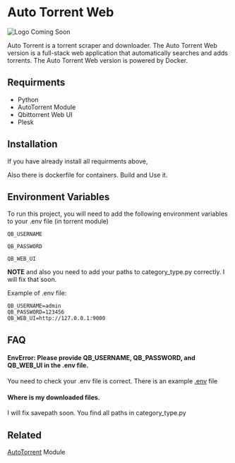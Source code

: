 # Auto Torrent Web

![Logo](#) Coming Soon

Auto Torrent is a torrent scraper and downloader. The Auto Torrent Web version is a full-stack web application that automatically searches and adds torrents. The Auto Torrent Web version is powered by Docker.

## Requirments

- Python
- AutoTorrent Module
- Qbittorrent Web UI
- Plesk

## Installation

If you have already install all requirments above,

Also there is dockerfile for containers. Build and Use it.

## Environment Variables

To run this project, you will need to add the following environment variables to your .env file (in torrent module)

`QB_USERNAME`

`QB_PASSWORD`

`QB_WEB_UI`

**NOTE** and also you need to add your paths to category_type.py correctly. I will fix that soon. 

Example of .env file:
```env
QB_USERNAME=admin
QB_PASSWORD=123456
QB_WEB_UI=http://127.0.0.1:9000
```


## FAQ

#### EnvError: Please provide QB_USERNAME, QB_PASSWORD, and QB_WEB_UI in the .env file.

You need to check your .env file is correct. There is an example [.env](#usage) file

#### Where is my downloaded files.

I will fix savepath soon. You find all paths in category_type.py

## Related

[AutoTorrent](https://github.com/melihbasayigit/AutoTorrent) Module
